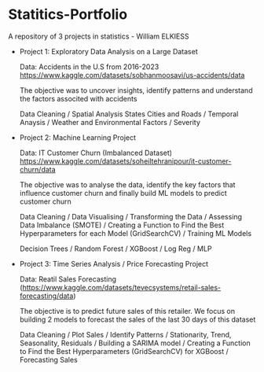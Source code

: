 # Statitics-Portfolio
A repository of 3 projects in statistics - William ELKIESS


- Project 1: Exploratory Data Analysis on a Large Dataset

  Data: Accidents in the U.S from 2016-2023 https://www.kaggle.com/datasets/sobhanmoosavi/us-accidents/data

  The objective was to uncover insights, identify patterns and understand the factors associted with accidents

  Data Cleaning / Spatial Analysis States Cities and Roads / Temporal Anaysis / Weather and Environmental Factors / Severity



- Project 2: Machine Learning Project 

  Data: IT Customer Churn (Imbalanced Dataset) https://www.kaggle.com/datasets/soheiltehranipour/it-customer-churn/data

  The objective was to analyse the data, identify the key factors that influence customer churn and finally build ML models to predict customer churn

  Data Cleaning / Data Visualising / Transforming the Data / Assessing Data Imbalance (SMOTE) / Creating a Function to Find the Best Hyperparameters for each Model (GridSearchCV) / Training ML Models

  Decision Trees / Random Forest / XGBoost / Log Reg / MLP
  

- Project 3: Time Series Analysis / Price Forecasting Project 

  Data: Reatil Sales Forecasting (https://www.kaggle.com/datasets/tevecsystems/retail-sales-forecasting/data)

  The objective is to predict future sales of this retailer. We focus on building 2 models to forecast the sales of the last 30 days of this dataset 

  Data Cleaning / Plot Sales / Identify Patterns / Stationarity, Trend, Seasonality, Residuals / Building a SARIMA model / Creating a Function to Find the Best Hyperparameters (GridSearchCV) for XGBoost / Forecasting Sales
